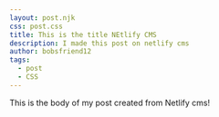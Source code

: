 ```yaml
---
layout: post.njk
css: post.css
title: This is the title NEtlify CMS
description: I made this post on netlify cms
author: bobsfriend12
tags:
  - post
  - CSS
---
```

This is the body of my post created from Netlify cms!